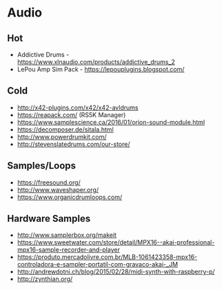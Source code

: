 # Audio

## Hot
- Addictive Drums - https://www.xlnaudio.com/products/addictive_drums_2
- LePou Amp Sim Pack - https://lepouplugins.blogspot.com/

## Cold
- http://x42-plugins.com/x42/x42-avldrums
- https://reapack.com/ (RS5K Manager)
- https://www.samplescience.ca/2016/01/orion-sound-module.html
- https://decomposer.de/sitala.html
- http://www.powerdrumkit.com/
- http://stevenslatedrums.com/our-store/

## Samples/Loops
- https://freesound.org/
- http://www.waveshaper.org/
- https://www.organicdrumloops.com/

## Hardware Samples
- http://www.samplerbox.org/makeit
- https://www.sweetwater.com/store/detail/MPX16--akai-professional-mpx16-sample-recorder-and-player
- https://produto.mercadolivre.com.br/MLB-1061423358-mpx16-controladora-e-sampler-portatil-com-gravaco-akai-_JM
- http://andrewdotni.ch/blog/2015/02/28/midi-synth-with-raspberry-p/
- http://zynthian.org/
